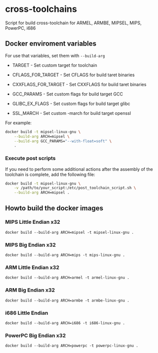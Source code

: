 # cross-toolchains
Script for build cross-toolchain for ARMEL, ARMBE, MIPSEL, MIPS, PowerPC, i686


## Docker enviroment variables

For use that variables, set them with `--build-arg`

* TARGET - Set custom target for toolchain

* CFLAGS_FOR_TARGET - Set CFLAGS for build taret binaries

* CXXFLAGS_FOR_TARGET - Set CXXFLAGS for build taret binaries

* GCC_PARAMS - Set custom flags for build target GCC

* GLIBC_EX_FLAGS - Set custom flags for build target glibc

* SSL_MARCH - Set custom -march for build target openssl

For example:

```bash
docker build -t mipsel-linux-gnu \
    --build-arg ARCH=mipsel \
    --build-arg GCC_PARAMS="--with-float=soft" \
    .
```

### Execute post scripts

If you need to perform some additional actions after the assembly of the toolchain is complete, add the following file:

```bash
docker build -t mipsel-linux-gnu \
    -v /path/to/your_script:/etc/post_toolchain_script.sh \
    --build-arg ARCH=mipsel .
```


## Howto build the docker images

### MIPS Little Endian x32
```docker build --build-arg ARCH=mipsel -t mipsel-linux-gnu .```

### MIPS Big Endian x32
```docker build --build-arg ARCH=mips -t mips-linux-gnu .```

### ARM Little Endian x32
```docker build --build-arg ARCH=armel -t armel-linux-gnu .```

### ARM Big Endian x32
```docker build --build-arg ARCH=armbe -t armbe-linux-gnu .```

### i686 Little Endian
```docker build --build-arg ARCH=i686 -t i686-linux-gnu .```

### PowerPC Big Endian x32
```docker build --build-arg ARCH=powerpc -t powerpc-linux-gnu .```
